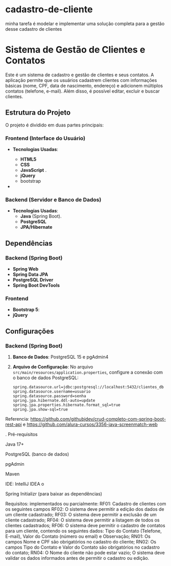 # cadastro-de-cliente
minha tarefa é modelar e implementar uma solução completa para a gestão desse cadastro de clientes

# Sistema de Gestão de Clientes e Contatos

Este é um sistema de cadastro e gestão de clientes e seus contatos. A aplicação permite que os usuários cadastrem clientes com informações básicas (nome, CPF, data de nascimento, endereço) e adicionem múltiplos contatos (telefone, e-mail). Além disso, é possível editar, excluir e buscar clientes.

## Estrutura do Projeto

O projeto é dividido em duas partes principais:

### Frontend (Interface do Usuário)
- **Tecnologias Usadas**:
  - **HTML5** 
  - **CSS**
  - **JavaScript** .
  - **jQuery**
  - bootstrap

-

### Backend (Servidor e Banco de Dados)
- **Tecnologias Usadas**:
  - **Java** (Spring Boot).
  - **PostgreSQL**
  - **JPA/Hibernate**



## Dependências

### Backend (Spring Boot)

- **Spring Web**
- **Spring Data JPA**
- **PostgreSQL Driver**
- **Spring Boot DevTools**

### Frontend

- **Bootstrap 5**:
- **jQuery**

## Configurações

### Backend (Spring Boot)

1. **Banco de Dados**:
   PostgreSQL 15 e pgAdmin4
   
   
2. **Arquivo de Configuração**:
   No arquivo `src/main/resources/application.properties`, configure a conexão com o banco de dados PostgreSQL:

   ```properties
   spring.datasource.url=jdbc:postgresql://localhost:5432/clientes_db
   spring.datasource.username=usuario
   spring.datasource.password=senha
   spring.jpa.hibernate.ddl-auto=update
   spring.jpa.properties.hibernate.format_sql=true
   spring.jpa.show-sql=true

Referencia: https://github.com/githubjdev/crud-completo-com-spring-boot-rest-api  e  https://github.com/alura-cursos/3356-java-screenmatch-web

. Pré-requisitos

Java 17+ 

PostgreSQL (banco de dados)

pgAdmin 

Maven 

IDE: IntelliJ IDEA o

Spring Initializr (para baixar as dependências)

Requisitos:
implementados ou parcialmente:
RF01: Cadastro de clientes com os seguintes campos
RF02: O sistema deve permitir a edição dos dados de um cliente cadastrado;
RF03: O sistema deve permitir a exclusão de um cliente cadastrado;
RF04: O sistema deve permitir a listagem de todos os clientes cadastrados;
RF06: O sistema deve permitir o cadastro de contatos para um cliente, contendo os
seguintes dados: Tipo do Contato (Telefone, E-mail), Valor do Contato (número ou email) e Observação;
RN01: Os campos Nome e CPF são obrigatórios no cadastro do cliente;
RN02: Os campos Tipo do Contato e Valor do Contato são obrigatórios no cadastro do
contato;
RN04: O Nome do cliente não pode estar vazio;
O sistema deve validar os dados informados antes de permitir o cadastro ou
edição.

